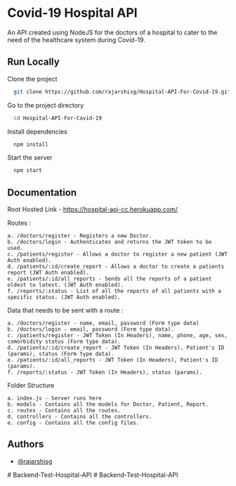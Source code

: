 
# Covid-19 Hospital API

An API created using NodeJS for the doctors of a hospital to cater to the need of the healthcare system during Covid-19.




## Run Locally

Clone the project

```bash
  git clone https://github.com/rajarshisg/Hospital-API-For-Covid-19.git
```

Go to the project directory

```bash
  cd Hospital-API-For-Covid-19
```

Install dependencies

```bash
  npm install
```

Start the server

```bash
  npm start
```

  
## Documentation

Root Hosted Link - https://hospital-api-cc.herokuapp.com/

Routes :

    a. /doctors/register - Registers a new Doctor.
    b. /doctors/login - Authenticates and returns the JWT token to be used.
    c. /patients/register - Allows a doctor to register a new patient (JWT Auth enabled).
    d. /patients/:id/create_report - Allows a doctor to create a patients report (JWT Auth enabled).
    e. /patients/:id/all_reports - Sends all the reports of a patient oldest to latest. (JWT Auth enabled).
    f. /reports/:status - List of all the reports of all patients with a specific status. (JWT Auth enabled).

Data that needs to be sent with a route :
    
    a. /doctors/register - name, email, password (Form type data)
    b. /doctors/login - email, password (Form type data).
    c. /patients/register - JWT Token (In Headers), name, phone, age, sex, comorbidity status (Form type data).
    d. /patients/:id/create_report - JWT Token (In Headers), Patient's ID (params), status (Form type data).
    e. /patients/:id/all_reports - JWT Token (In Headers), Patient's ID (params).
    f. /reports/:status - JWT Token (In Headers), status (params).

Folder Structure

    a. index.js - Server runs here
    b. models - Contains all the models for Doctor, Patient, Report.
    c. routes - Contains all the routes.
    d. controllers - Contains all the controllers.
    e. config - Contains all the config files.
## Authors

- [@rajarshisg](https://github.com/rajarshisg)

  
#   B a c k e n d - T e s t - H o s p i t a l - A P I  
 #   B a c k e n d - T e s t - H o s p i t a l - A P I  
 